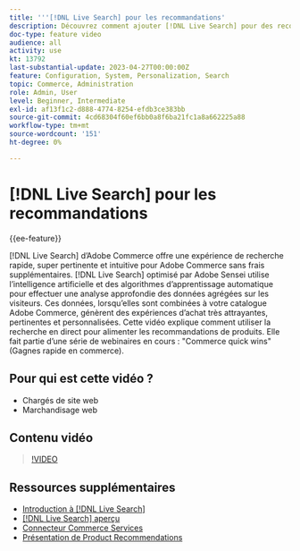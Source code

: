 ```yaml
---
title: '''[!DNL Live Search] pour les recommandations'
description: Découvrez comment ajouter [!DNL Live Search] pour des recommandations de produits à votre boutique et produire des expériences d’achat très attrayantes, pertinentes et personnalisées.
doc-type: feature video
audience: all
activity: use
kt: 13792
last-substantial-update: 2023-04-27T00:00:00Z
feature: Configuration, System, Personalization, Search
topic: Commerce, Administration
role: Admin, User
level: Beginner, Intermediate
exl-id: af13f1c2-d888-4774-8254-efdb3ce383bb
source-git-commit: 4cd68304f60ef6bb0a8f6ba21fc1a8a662225a88
workflow-type: tm+mt
source-wordcount: '151'
ht-degree: 0%

---
```


# [!DNL Live Search] pour les recommandations

{{ee-feature}}

[!DNL Live Search] d’Adobe Commerce offre une expérience de recherche rapide, super pertinente et intuitive pour Adobe Commerce sans frais supplémentaires. [!DNL Live Search] optimisé par Adobe Sensei utilise l’intelligence artificielle et des algorithmes d’apprentissage automatique pour effectuer une analyse approfondie des données agrégées sur les visiteurs. Ces données, lorsqu’elles sont combinées à votre catalogue Adobe Commerce, génèrent des expériences d’achat très attrayantes, pertinentes et personnalisées. Cette vidéo explique comment utiliser la recherche en direct pour alimenter les recommandations de produits. Elle fait partie d’une série de webinaires en cours : &quot;Commerce quick wins&quot; (Gagnes rapide en commerce).

## Pour qui est cette vidéo ?

- Chargés de site web
- Marchandisage web

## Contenu vidéo

>[!VIDEO](https://video.tv.adobe.com/v/3412586?quality=12&learn=on)


## Ressources supplémentaires

- [Introduction à [!DNL Live Search]](https://experienceleague.adobe.com/docs/commerce-learn/tutorials/marketing/live-search.html)
- [[!DNL Live Search] aperçu](https://experienceleague.adobe.com/docs/commerce-merchant-services/live-search/overview.html)
- [Connecteur Commerce Services](https://experienceleague.adobe.com/docs/commerce-merchant-services/user-guides/integration-services/saas.html)
- [Présentation de Product Recommendations](https://experienceleague.adobe.com/docs/commerce-merchant-services/product-recommendations/overview.html)
